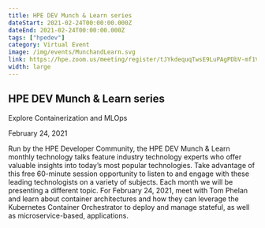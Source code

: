 ```yaml
---
title: HPE DEV Munch & Learn series
dateStart: 2021-02-24T00:00:00.000Z
dateEnd: 2021-02-24T00:00:00.000Z
tags: ["hpedev"]
category: Virtual Event
image: /img/events/MunchandLearn.svg
link: https://hpe.zoom.us/meeting/register/tJYkdequqTwsE9LuPAgPDbV-mf1V7jq23Mxj
width: large
---
```

## HPE DEV Munch & Learn series
Explore Containerization and MLOps

February 24, 2021

Run by the HPE Developer Community, the HPE DEV Munch & Learn monthly technology talks feature industry technology experts who offer valuable insights into today’s most popular technologies. Take advantage of this free 60-minute session opportunity to listen to and engage with these leading technologists on a variety of subjects. Each month we will be presenting a different topic. For February 24, 2021, meet with Tom Phelan and learn about container architectures and how they can leverage the Kubernetes Container Orchestrator to deploy and manage stateful, as well as microservice-based, applications.
